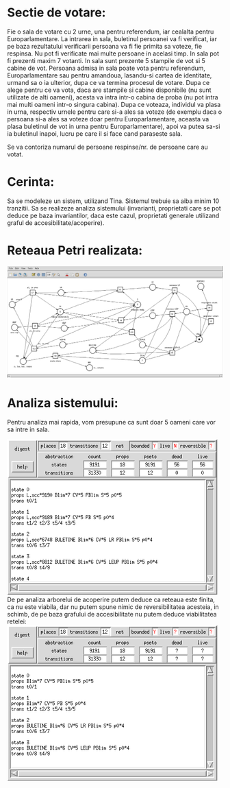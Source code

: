 # Sectie de votare:

Fie o sala de votare cu 2 urne, una pentru referendum, iar cealalta pentru Europarlamentare. La intrarea in sala, buletinul persoanei va fi verificat, iar pe baza rezultatului verificarii persoana va fi fie primita sa voteze, fie respinsa. Nu pot fi verificate mai multe persoane in acelasi timp. In sala pot fi prezenti maxim 7 votanti. In sala sunt prezente 5 stampile de vot si 5 cabine de vot. Persoana admisa in sala poate vota pentru referendum, Europarlamentare sau pentru amandoua, lasandu-si cartea de identitate, urmand sa o ia ulterior, dupa ce va termina procesul de votare. Dupa ce alege pentru ce va vota, daca are stampile si cabine disponibile (nu sunt utilizate de alti oameni), acesta va intra intr-o cabina de proba (nu pot intra mai multi oameni intr-o singura cabina). Dupa ce voteaza, individul va plasa in urna, respectiv urnele pentru care si-a ales sa voteze (de exemplu daca o persoana si-a ales sa voteze doar pentru Europarlamentare, aceasta va plasa buletinul de vot in urna pentru Europarlamentare), apoi va putea sa-si ia buletinul inapoi, lucru pe care il si face cand paraseste sala.

Se va contoriza numarul de persoane respinse/nr. de persoane care au votat.

# Cerinta:

Sa se modeleze un sistem, utilizand Tina. Sistemul trebuie sa aiba minim 10 tranzitii. Sa se realizeze analiza sistemului (invarianti, proprietati care se pot deduce pe baza invariantilor, daca este cazul, proprietati generale utilizand graful de accesibilitate/acoperire).

# Reteaua Petri realizata:

![petri_net](https://raw.githubusercontent.com/ac999/laughing-potato/master/img/sdv.png)

# Analiza sistemului:

Pentru analiza mai rapida, vom presupune ca sunt doar 5 oameni care vor sa intre in sala.

![arbore_acoperire](https://raw.githubusercontent.com/ac999/laughing-potato/master/img/coverability.png)
De pe analiza arborelui de acoperire putem deduce ca reteaua este finita, ca nu este viabila, dar nu putem spune nimic de reversibilitatea acesteia, in schimb, de pe baza grafului de accesibilitate nu putem deduce viabilitatea retelei:
![graf_accesibilitate](https://raw.githubusercontent.com/ac999/laughing-potato/master/img/marking.png)
